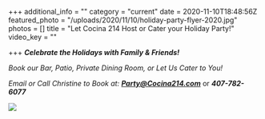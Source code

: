 +++
additional_info = ""
category = "current"
date = 2020-11-10T18:48:56Z
featured_photo = "/uploads/2020/11/10/holiday-party-flyer-2020.jpg"
photos = []
title = "Let Cocina 214 Host or Cater your Holiday Party!"
video_key = ""

+++
**_Celebrate the Holidays with Family & Friends!_**

_Book our Bar, Patio, Private Dining Room, or Let Us Cater to You!_

_Email or Call Christine to Book at: **Party@Cocina214.com**_ or **_407-782-6077_**

![](/uploads/2020/11/10/holiday-party-flyer-2020.jpg)